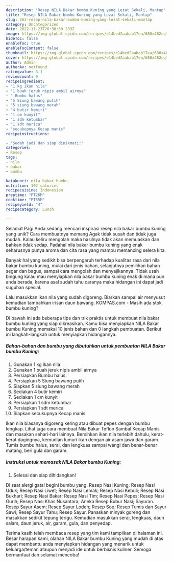 ```yaml
---
description: "Resep NILA Bakar bumbu Kuning yang Lezat Sekali, Mantap"
title: "Resep NILA Bakar bumbu Kuning yang Lezat Sekali, Mantap"
slug: 263-resep-nila-bakar-bumbu-kuning-yang-lezat-sekali-mantap
category: Uncategorized
date: 2022-11-23T20:38:58.239Z
image: https://img-global.cpcdn.com/recipes/e14bed2aabab17ea/680x482cq70/nila-bakar-bumbu-kuning-foto-resep-utama.jpg
hideToc: false
enableToc: true
enableTocContent: false
thumbnail: https://img-global.cpcdn.com/recipes/e14bed2aabab17ea/680x482cq70/nila-bakar-bumbu-kuning-foto-resep-utama.jpg
cover: https://img-global.cpcdn.com/recipes/e14bed2aabab17ea/680x482cq70/nila-bakar-bumbu-kuning-foto-resep-utama.jpg
author: Admin
authorAv: notfound
ratingvalue: 3.1
reviewcount: 9
recipeingredient:
- "1 kg ikan nila"
- "1 buah jeruk nipis ambil airnya"
- " Bumbu halus"
- "5 Siung bawang putih"
- "5 siung bawang merah"
- "4 butir kemiri"
- "1 cm kunyit"
- "1 sdm ketumbar"
- "1 sdt merica"
- "secukupnya Kecap manis"
recipeinstructions:

- "Sudah jadi dan siap dinikmati!"
categories:
- Resep
tags:
- nila
- bakar
- bumbu

katakunci: nila bakar bumbu 
nutrition: 102 calories
recipecuisine: Indonesian
preptime: "PT26M"
cooktime: "PT55M"
recipeyield: "4"
recipecategory: Lunch

---
```



Selamat Pagi Anda sedang mencari inspirasi resep nila bakar bumbu kuning yang unik? Cara membuatnya memang Agak tidak susah dan tidak juga mudah. Kalau keliru mengolah maka hasilnya tidak akan memuaskan dan bahkan tidak sedap. Padahal nila bakar bumbu kuning yang enak seharusnya punya aroma dan cita rasa yang mampu memancing selera kita.


Banyak hal yang sedikit bisa berpengaruh terhadap kualitas rasa dari nila bakar bumbu kuning, mulai dari jenis bahan, selanjutnya pemilihan bahan segar dan bagus, sampai cara mengolah dan menyajikannya. Tidak usah bingung kalau mau menyiapkan nila bakar bumbu kuning enak di mana pun anda berada, karena asal sudah tahu caranya maka hidangan ini dapat jadi suguhan spesial.

Lalu masukkan ikan nila yang sudah digoreng. Biarkan sampai air menyusut kemudian tambahkan irisan daun bawang. KOMPAS.com - Masih ada stok bumbu kuning?


Di bawah ini ada beberapa tips dan trik praktis untuk membuat nila bakar bumbu kuning yang siap dikreasikan. Kamu bisa menyiapkan NILA Bakar bumbu Kuning memakai 10 jenis bahan dan 0 langkah pembuatan. Berikut ini langkah-langkah untuk menyiapkan hidangannya.

<!--inarticleads1-->

##### Bahan-bahan dan bumbu yang dibutuhkan untuk pembuatan NILA Bakar bumbu Kuning:

1. Gunakan 1 kg ikan nila
1. Gunakan 1 buah jeruk nipis ambil airnya
1. Persiapkan  Bumbu halus:
1. Persiapkan 5 Siung bawang putih
1. Siapkan 5 siung bawang merah
1. Sediakan 4 butir kemiri
1. Sediakan 1 cm kunyit
1. Persiapkan 1 sdm ketumbar
1. Persiapkan 1 sdt merica
1. Siapkan secukupnya Kecap manis


Ikan nila biasanya digoreng kering atau dibuat pepes dengan bumbu lengkap. Lihat juga cara membuat Nila Bakar Teflon Sambal Kecap Manis dan masakan sehari-hari lainnya. Bersihkan ikan nila terlebih dahulu, kerat-kerat dagingnya, kemudian lumuri ikan dengan air asam jawa dan garam. Tumis bumbu halus, serai, dan lengkuas sampai wangi dan benar-benar matang, beri gula dan garam. 

<!--inarticleads2-->

##### Instruksi untuk memasak NILA Bakar bumbu Kuning:


1. Selesai dan siap dihidangkan!

Di saat alergi gatal begini bumbu yang. Resep Nasi Kuning; Resep Nasi Uduk; Resep Nasi Liwet; Resep Nasi Lemak; Resep Nasi Kebuli; Resep Nasi Bukhari; Resep Nasi Bakar; Resep Nasi Tim; Resep Nasi Pepes; Resep Nasi Gurih; Resep Nasi Khas Nusantara; Aneka Resep Bubur Nasi; Sayuran. Resep Sayur Asem; Resep Sayur Lodeh; Resep Sop; Resep Tumis dan Sayur Sawi; Resep Sayur Tahu; Resep Sayur. Panaskan minyak goreng dan masukkan sedikit tepung terigu. Kemudian masukkan serai, lengkuas, daun salam, daun jeruk, air, garam, gula, dan penyedap. 

Terima kasih telah membaca resep yang tim kami tampilkan di halaman ini. Besar harapan kami, olahan NILA Bakar bumbu Kuning yang mudah di atas dapat membantu anda menyiapkan hidangan yang menarik untuk keluarga/teman ataupun menjadi ide untuk berbisnis kuliner. Semoga bermanfaat dan selamat mencoba!
